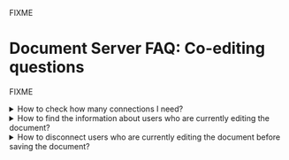 FIXME

# Document Server FAQ: Co-editing questions

FIXME

<details>
    <summary>How to check how many connections I need?</summary>

The minimal number of connections you might need should be equal to the number of users who are going to use your Document Server. But you should bear in mind, that in most cases one user ≠ one connection, as one and the same user can open more than one document in more than one browser.

So if you are sure that all your users are going to use the Document Server at one and the same time, have a surplus for the connection number equal of at least two times of your user number, otherwise the users with the lack of connections will be able to open the document in view-only mode.

All the available pricing plans for the connections are available [at this page](https://www.onlyoffice.com/integration-edition-prices.aspx).

</details>

<details>
    <summary>How to find the information about users who are currently editing the document?</summary>

You can use the API to send a POST request to the **document command service**. Use the c parameter for that with the **info** value and the *key* parameter identifying the document you want to find the information about. The parameters are sent as a part of the JSON object in the request body:

```json
{
    "c": "info",
    "key": "Khirz6zTPdfd7"
}
```

In case the document is being edited, for instance, by two users, the **document editing service** will respond with the following information:

```json
{
    "key": "Khirz6zTPdfd7",
    "status": 1,
    "users": ["6d5a81d0", "78e1e841"]
}
```

* *key* is the identifier of the document (the same as in the POST request above);

* *status* with value of **1** means that the document is currently being edited;

* and the users is the array of the IDs of the users who take part in the co-editing.

Further information about the response from the **document editing service** can be found [at this page](https://api.onlyoffice.com/editors/callback).

</details>

<details>
    <summary>How to disconnect users who are currently editing the document before saving the document?</summary>

To force disconnecting the users from the document before it can be saved, use the API to send a POST request to the **document command service**. Use the c parameter for that with the **drop** value and the *key* parameter identifying the document and the array of the IDs of the users you want to disconnect. The parameters are sent as a part of the JSON object in the request body:

```json
{
    "c": "drop",
    "key": "Khirz6zTPdfd7",
    "users": [ "6d5a81d0", "78e1e841" ]
}
```

As a result the two users with the IDs in the request above ("6d5a81d0" and "78e1e841") will be disconnected from editing the document with the **Khirz6zTPdfd7** key.

Further information about the use of requests from **document command service** can be found [at this page](https://api.onlyoffice.com/editors/command).

</details>
